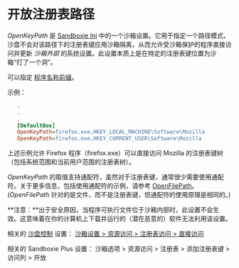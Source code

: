 # 开放注册表路径

_OpenKeyPath_ 是 [Sandboxie Ini](SandboxieIni.md) 中的一个沙箱设置。它用于指定一个路径模式，沙盘不会对该路径下的注册表键应用沙箱隔离，从而允许受沙箱保护的程序直接访问并更新 _沙箱外部_ 的系统设置。此设置本质上是在特定的注册表键位置为沙箱“打了一个洞”。

可以指定 [程序名称前缀](ProgramNamePrefix.md)。

示例：
```ini
   .
   .
   .
   [DefaultBox]
   OpenKeyPath=firefox.exe,HKEY_LOCAL_MACHINE\Software\Mozilla
   OpenKeyPath=firefox.exe,HKEY_CURRENT_USER\Software\Mozilla
```

上述示例允许 Firefox 程序（firefox.exe）可以直接访问 Mozilla 的注册表键树（包括系统范围和当前用户范围的注册表树）。

_OpenKeyPath_ 的取值支持通配符，虽然对于注册表键，通常很少需要使用通配符。关于更多信息，包括使用通配符的示例，请参考 [OpenFilePath](OpenFilePath.md)。(_OpenFilePath_ 针对的是文件，而不是注册表键，但通配符的使用原理是相同的。)

**注意：**出于安全原因，当程序可执行文件位于沙箱内部时，此设置不会生效。这意味着在你的计算机上下载并运行的（潜在恶意的）软件无法利用该设置。

相关的 [沙盘控制](SandboxieControl.md) 设置： [沙箱设置 > 资源访问 > 注册表访问 > 直接访问](ResourceAccessSettings.md#registry-access--direct-access)

相关的 Sandboxie Plus 设置： 沙箱选项 > 资源访问 > 注册表 > 添加注册表键 > 访问列 > 开放